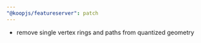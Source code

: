 ```yaml
---
"@koopjs/featureserver": patch
---
```


- remove single vertex rings and paths from quantized geometry
